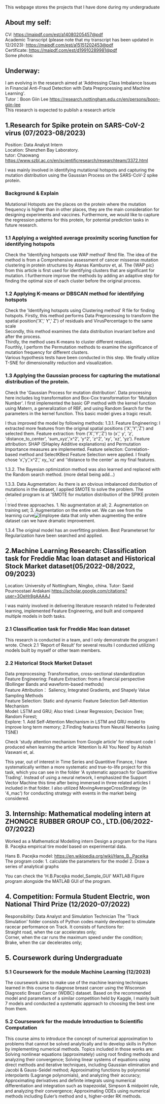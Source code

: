 This webpage stores the projects that I have done during my undergraduate
## About my self:
CV: https://maipdf.com/est/a14080205457@pdf <br>
Academic Transcript (please note that my transcript has been updated in 12/2023): https://maipdf.com/est/a15151202453@pdf <br>
Certificate: https://maipdf.com/est/d19910289981@pdf <br>
Some photos:

## Underway: 
I am evolving in the research aimed at 'Addressing Class Imbalance Issues in Financial Anti-Fraud Detection with Data Preprocessing and Machine Learning'.<br>
Tutor：Boon Giin Lee https://research.nottingham.edu.cn/en/persons/boon-giin-lee<br>
This research is expected to publish a research article


## 1.Research for Spike protein on SARS-CoV-2 virus (07/2023-08/2023)

Position: Data Analyst Intern <br>
Location: Shenzhen Bay Laboratory. <br>
tutor: Chaowang https://www.szbl.ac.cn/en/scientificresearch/researchteam/3372.html

I was mainly involved in identifying mutational hotspots and capturing the mutation distribution using the Gaussian Process on the SARS-CoV-2 spike protein.

### Background & Explain
Mutational Hotspots are the places on the protein where the mutation frequency is higher than in other places, they are the main consideration for designing experiments and vaccines. Furthermore, we would like to capture the regression patterns for this protein, for potential prediction tasks in future research.

### 1.1 Applying a weighted average proximity scoring function for identifying hotspots
Check the 'Identifying hotspots use WAP method' Rmd file. The idea of the method is from a Comprehensive assessment of cancer missense mutation clustering in protein structures by Atanas Kamburov et, al. The {WAP pic} from this article is first used for identifying clusters that are significant for mutation. I furthermore improve the methods by adding an adaptive step for finding the optimal size of each cluster before the original process.

### 1.2 Applying K-means or DBSCAN method for identifying hotspots
Check the 'Identifying hotspots using Clustering method' R file for finding hotspots. Firstly, this method performs Data Preprocessing to transform the spatial position('X',' Y',' Z') of residuals and VirusPercentage to the same scale<br> Secondly, this method examines the data distribution invariant before and after the process. <br>Thirdly, the method uses K-means to cluster different residues. <br>Fourthly, I perform the Permutation methods to examine the significance of mutation frequency for different clusters. <br>Various hypothesis tests have been conducted in this step. We finally utilize T-SNE for dimensionality reduction and visualization.

### 1.3 Applying the Gaussian process for capturing the mutational distribution of the protein.
Check the 'Gaussian Process for mutation distribution'. Data processing here includes log transformation and Box-Cox transformation for 'Mutation Number'. I first implemented the basic GP method with the kernel function using Matern, a generalization of RBF, and using Random Search for the parameters in the kernel function. This basic model gives a tragic result. 

I thus improved the model by following methods:
1.3.1. Feature Engineering: I extracted more features from the original spatial positions ('X','Y','Z') and selected them. Feature extraction: from ('X','Y','Z') to (x',' y', 'z', 'distance_to_center', 'sum_xyz','x^2', 'y^2', 'z^2', 'xy', 'xz', 'yz'). Feature attribution: SHAP (SHapley Additive explanations) and Permutation Importance measures are implemented. Feature selection: Correlation-based method and SelectKBest Feature Selection were applied. I finally chose  ‘x’,’y’,'x^2',’ xy,,’xz’ and ‘‘distance to the center’ as my final features.
   
1.3.2. The Bayesian optimization method was also learned and replaced with the Random search method. (more detail being add...)
 
1.3.3. Data Augmentation: As there is an obvious imbalanced distribution of mutations in the dataset, I applied SMOTE to solve the problem. The detailed program is at 'SMOTE for mutation distribution of the SPIKE protein '. <br>I tried three approaches. 1. No augmentation at all; 2. Augmentation on training set; 3. Augmentation on the entire set. We can see from the learning curve![Employee data]([http://imageurl](https://photos.google.com/photo/AF1QipN_fKfMFPEZbYRR7ed7mPclFMFQP06OGXpDL3sy) "Employee Data title") that only when augmenting the entire dataset can we have dramatic improvement.

1.3.4 The original model has an overfitting problem. Best Parameterset for Regularization have been searched and applied.
  
## 2.Machine Learning Research: Classification task for Freddie Mac loan dataset and Historical Stock Market dataset(05/2022-08/2022, 09/2023)
Location: University of Nottingham, Ningbo, china.
Tutor: Saeid Pourroostaei Ardakani  https://scholar.google.com/citations?user=3OeHr8gAAAAJ

I was mainly involved in delivering literature research related to Federated learning, implemented Feature Engineering, and built and compared multiple models in both tasks.

### 2.1 Classification task for Freddie Mac loan dataset 
This research is conducted in a team, and I only demonstrate the program I wrote. Check 2.1 ’Report of Result’ for several results I conducted utilizing models built by myself or other team members.

### 2.2 Historical Stock Market Dataset
Data preprocessing: Transformation, cross-sectional standardization <br> Feature Engineering: Feature Extraction: from a financial perspective (Bollinger Bands and waveform-based methods) <br> Feature Attribution： Saliency, Integrated Gradients, and Shapely Value Sampling Methods <br> Feature Selection: Static and dynamic Feature Selection Self-Attention Mechanism<br> Model: LSTM and GRU; Also tried: Linear Regression; Decision Tree; Random Forest; <br> Explore: 1. Add Self-Attention Mechanism in LSTM and GRU model to improve long term memory; 2.Finding features from Neural Networks (using TSNE)

Check 'study attention mechanism from Google article' for relevant code I produced when learning the article 'Attention Is All You Need' by Ashish Vaswani et, al.

This year, out of interest in Time Series and Quantitive Finance, I have systematically written a more systematic and true-to-life project for this task, which you can see in the folder 'A systematic approach for Quantitive Trading'. Instead of using a neural network, I emphasized the Support Vector Machine this time after being immersed in three related articles I included in that folder. I also utilized MovingAverageCrossStrategy (in '4_mac') for conducting strategy with events in the market being considered.

 ## 3. Internship: Mathematical modeling intern at ZHONGCE RUBBER GROUP CO., LTD.(06/2022-07/2022)

Worked as a Mathematical Modelling intern
Design a program for the Hans B. Pacejka empirical tire model based on experimental data.

Hans B. Pacejka model: https://en.wikipedia.org/wiki/Hans_B._Pacejka
 <br>
The program code: 1. calculate the parameters for the model
2. Draw a series of analytical graphs

You can check the 'H.B.Pacejka model_Sample_GUI' MATLAB Figure program alongside the MATLAB GUI of the program. 

## 4. Competition: Formula Student Electric, won National Third Prize (12/2020-07/2022)
Responsibility: Data Analyst and Simulation Technician
The 'Track Simulation' folder consists of Python codes mainly developed to stimulate racecar performance on Track. It consists of functions for: <br>
Straight road, when the car accelerates only;<br>
Corner, when the car runs the maximum speed under the condition;<br>
Brake, when the car decelerates only;


## 5. Coursework during Undergraduate 
### 5.1 Coursework for the module Machine Learning (12/2023)
The coursework aims to make use of the machine learning techniques learned in this course to diagnose breast cancer using the Wisconsin Diagnostic Breast Cancer (WDBC) dataset. Based on the recommended model and parameters of a similar competition held by Kaggle, I mainly built 7 models and conducted a systematic approach to choosing the best one from them. 

### 5.2 Coursework for the module Introduction to Scientific Computation
This course aims to introduce the concept of numerical approximation to problems that cannot be solved analytically and to develop skills in Python by implementing numerical methods. Topics included in those works are: Solving nonlinear equations (approximately) using root finding methods and analyzing their convergence; Solving linear systems of equations using direct methods and iterative techniques, including Gaussian elimination and Jacobi & Gauss-Seidel method; Approximating functions by polynomial interpolants (Lagrange polynomials), and analyzing their accuracy; Approximating derivatives and definite integrals using numerical differentiation and integration such as trapezoidal, Simpson & midpoint rule, and analyzing their convergence; Approximating ODEs using numerical methods including Euler’s method and s, higher-order RK methods.

















